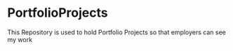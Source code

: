 # PortfolioProjects
This Repository is used to hold Portfolio Projects so that employers can see my work
